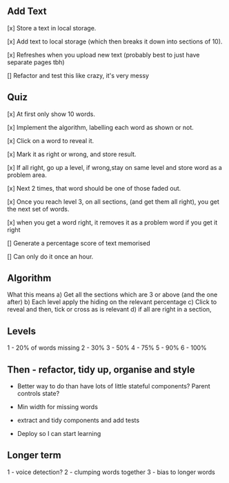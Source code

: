 ## Add Text

[x] Store a text in local storage.

[x] Add text to local storage (which then breaks it down into sections of 10).

[x] Refreshes when you upload new text (probably best to just have separate pages tbh)

[] Refactor and test this like crazy, it's very messy

## Quiz

[x] At first only show 10 words.

[x] Implement the algorithm, labelling each word as shown or not.

[x] Click on a word to reveal it.

[x] Mark it as right or wrong, and store result.

[x] If all right, go up a level, if wrong,stay on same level and store word as a problem area.

[x] Next 2 times, that word should be one of those faded out.

[x] Once you reach level 3, on all sections, (and get them all right), you get the next set of words.

[x] when you get a word right, it removes it as a problem word if you get it right

[] Generate a percentage score of text memorised

[] Can only do it once an hour.

## Algorithm

What this means
a) Get all the sections which are 3 or above (and the one after)
b) Each level apply the hiding on the relevant percentage
c) Click to reveal and then, tick or cross as is relevant
d) if all are right in a section,

## Levels

1 - 20% of words missing
2 - 30%
3 - 50%
4 - 75%
5 - 90%
6 - 100%


## Then - refactor, tidy up, organise and style

- Better way to do than have lots of little stateful components? Parent controls state?

- Min width for missing words

- extract and tidy components and add tests

- Deploy so I can start learning

## Longer term

1 - voice detection?
2 - clumping words together
3 - bias to longer words